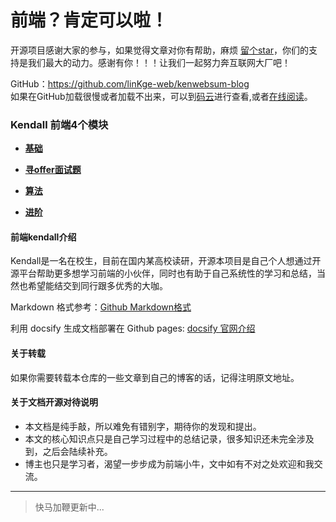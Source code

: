 # 前端？肯定可以啦！

开源项目感谢大家的参与，如果觉得文章对你有帮助，麻烦 [留个star](https://github.com/linKge-web/kenwebsum-blog)，你们的支持是我们最大的动力。感谢有你！！！让我们一起努力奔互联网大厂吧！
 
GitHub：https://github.com/linKge-web/kenwebsum-blog    
如果在GitHub加载很慢或者加载不出来，可以到[码云](https://gitee.com/linKge-web/kenwebsum-blog/tree/master/docs)进行查看,或者[在线阅读](https://linkge-web.gitee.io/kenwebsum-blog/#/)。

### Kendall 前端4个模块

- **[基础](https://linkge-web.gitee.io/kendall-basis/#/)**

- **[寻offer面试题](https://linkge-web.gitee.io/kendall-findoffer/#/)**

- **[算法](https://linkge-web.gitee.io/kendall-algoritm/#/)**

- **[进阶](#/)**

#### 前端kendall介绍
Kendall是一名在校生，目前在国内某高校读研，开源本项目是自己个人想通过开源平台帮助更多想学习前端的小伙伴，同时也有助于自己系统性的学习和总结，当然也希望能结交到同行跟多优秀的大咖。

Markdown 格式参考：[Github Markdown格式](https://guides.github.com/features/mastering-markdown/)

利用 docsify 生成文档部署在 Github pages: [docsify 官网介绍](https://docsify.js.org/#/)

#### 关于转载
如果你需要转载本仓库的一些文章到自己的博客的话，记得注明原文地址。

#### 关于文档开源对待说明
- 本文档是纯手敲，所以难免有错别字，期待你的发现和提出。
- 本文的核心知识点只是自己学习过程中的总结记录，很多知识还未完全涉及到，之后会陆续补充。
- 博主也只是学习者，渴望一步步成为前端小牛，文中如有不对之处欢迎和我交流。

-----
> 快马加鞭更新中...


